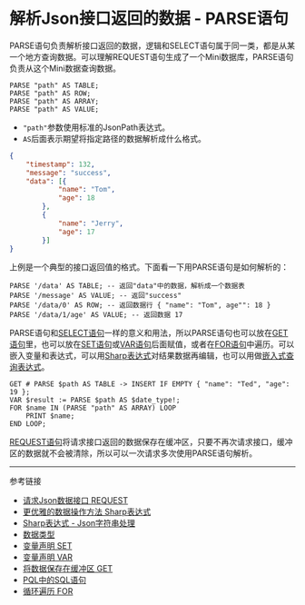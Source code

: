 # 解析Json接口返回的数据 - PARSE语句
PARSE语句负责解析接口返回的数据，逻辑和SELECT语句属于同一类，都是从某一个地方查询数据。可以理解REQUEST语句生成了一个Mini数据库，PARSE语句负责从这个Mini数据查询数据。
```
PARSE "path" AS TABLE;
PARSE "path" AS ROW;
PARSE "path" AS ARRAY;
PARSE "path" AS VALUE;
```
* `"path"`参数使用标准的JsonPath表达式。
* `AS`后面表示期望将指定路径的数据解析成什么格式。
```json
{
    "timestamp": 132,
    "message": "success",
    "data": [{
            "name": "Tom",
            "age": 18
        },
        {
            "name": "Jerry",
            "age": 17
        }]
}
```
上例是一个典型的接口返回值的格式。下面看一下用PARSE语句是如何解析的：
```
PARSE '/data' AS TABLE; -- 返回"data"中的数据，解析成一个数据表
PARSE '/message' AS VALUE; -- 返回"success"
PARSE '/data/0' AS ROW; -- 返回数据行 { "name": "Tom", age"": 18 }
PARSE '/data/1/age' AS VALUE; -- 返回数据 17
```

PARSE语句和[SELECT语句](/doc/pql/sql)一样的意义和用法，所以PARSE语句也可以放在[GET语句](/doc/pql/get)里，也可以放在[SET语句](/doc/pql/set)或[VAR语句](/doc/pql/var)后面赋值，或者在[FOR语句](/doc/pql/for)中遍历。可以嵌入变量和表达式，可以用[Sharp表达式](/doc/pql/sharp)对结果数据再编辑，也可以用做[嵌入式查询表达式](/doc/pql/query)。
```
GET # PARSE $path AS TABLE -> INSERT IF EMPTY { "name": "Ted", "age": 19 };
VAR $result := PARSE $path AS $date_type!;
FOR $name IN (PARSE "path" AS ARRAY) LOOP
    PRINT $name;
END LOOP;
```

[REQUEST语句](/doc/pql/request)将请求接口返回的数据保存在缓冲区，只要不再次请求接口，缓冲区的数据就不会被清除，所以可以一次请求多次使用PARSE语句解析。

---
参考链接
* [请求Json数据接口 REQUEST](/doc/pql/request)
* [更优雅的数据操作方法 Sharp表达式](/doc/pql/sharp)
* [Sharp表达式 - Json字符串处理](/doc/pql/sharp-json)
* [数据类型](/doc/pql/datatype)
* [变量声明 SET](/doc/pql/set)
* [变量声明 VAR](/doc/pql/var)
* [将数据保存在缓冲区 GET](/doc/pql/get)
* [PQL中的SQL语句](/doc/pql/sql) 
* [循环遍历 FOR](/doc/pql/for)